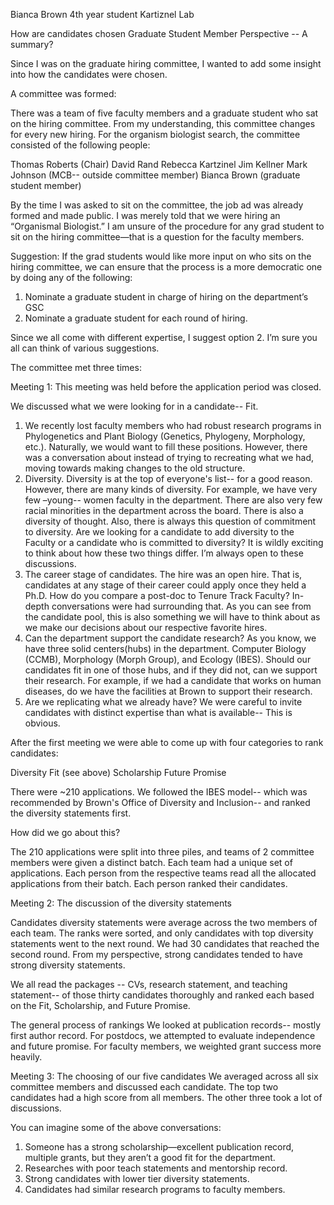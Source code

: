 Bianca Brown 
4th year student Kartiznel Lab

How are candidates chosen Graduate Student Member Perspective -- A summary?

Since I was on the graduate hiring committee, I wanted to add some insight into how the candidates were chosen.

A committee was formed:

There was a team of five faculty members and a graduate student who sat on the hiring committee. From my understanding, this committee changes for every new hiring. For the organism biologist search, the committee consisted of the following people:

Thomas Roberts (Chair)
David Rand 
Rebecca Kartzinel 
Jim Kellner 
Mark Johnson (MCB-- outside committee member)
Bianca Brown (graduate student member)


By the time I was asked to sit on the committee, the job ad was already formed and made public. I was merely told that we were hiring an “Organismal Biologist.” I am unsure of the procedure for any grad student to sit on the hiring committee—that is a question for the faculty members. 


Suggestion:
If the grad students would like more input on who sits on the hiring committee, we can ensure that the process is a more democratic one by doing any of the following:

1. Nominate a graduate student in charge of hiring on the department’s GSC 
2. Nominate a graduate student for each round of hiring. 

Since we all come with different expertise, I suggest option 2. 
I’m sure you all can think of various suggestions. 

The committee met three times:

Meeting 1: This meeting was held before the application period was closed.

We discussed what we were looking for in a candidate-- Fit. 
 
1.    We recently lost faculty members who had robust research programs in Phylogenetics and Plant Biology (Genetics, Phylogeny, Morphology, etc.). Naturally, we would want to fill these positions. However, there was a conversation about instead of trying to recreating what we had, moving towards making changes to the old structure.  
2.    Diversity. Diversity is at the top of everyone's list-- for a good reason. However, there are many kinds of diversity. For example, we have very few –young-- women faculty in the department. There are also very few racial minorities in the department across the board. There is also a diversity of thought. Also, there is always this question of commitment to diversity. Are we looking for a candidate to add diversity to the Faculty or a candidate who is committed to diversity? It is wildly exciting to think about how these two things differ. I’m always open to these discussions.
3.    The career stage of candidates. The hire was an open hire. That is, candidates at any stage of their career could apply once they held a Ph.D. How do you compare a post-doc to Tenure Track Faculty? In-depth conversations were had surrounding that. As you can see from the candidate pool, this is also something we will have to think about as we make our decisions about our respective favorite hires. 
4.    Can the department support the candidate research? As you know, we have three solid centers(hubs) in the department. Computer Biology (CCMB), Morphology (Morph Group), and Ecology (IBES). Should our candidates fit in one of those hubs, and if they did not, can we support their research. For example, if we had a candidate that works on human diseases, do we have the facilities at Brown to support their research. 
5.    Are we replicating what we already have? We were careful to invite candidates with distinct expertise than what is available-- This is obvious. 

After the first meeting we were able to come up with four categories to rank candidates:

Diversity 
Fit (see above)
Scholarship
Future Promise

There were ~210 applications. We followed the IBES model-- which was recommended by Brown's Office of Diversity and Inclusion-- and ranked the diversity statements first. 

How did we go about this? 

The 210 applications were split into three piles, and teams of 2 committee members were given a distinct batch. Each team had a unique set of applications. Each person from the respective teams read all the allocated applications from their batch. Each person ranked their candidates.

Meeting 2: The discussion of the diversity statements

Candidates diversity statements were average across the two members of each team. The ranks were sorted, and only candidates with top diversity statements went to the next round. We had 30 candidates that reached the second round. From my perspective, strong candidates tended to have strong diversity statements.

We all read the packages -- CVs, research statement, and teaching statement-- of those thirty candidates thoroughly and ranked each based on the Fit, Scholarship, and Future Promise. 

The general process of rankings 
We looked at publication records-- mostly first author record. For postdocs, we attempted to evaluate independence and future promise. For faculty members, we weighted grant success more heavily. 

Meeting  3: The choosing of our five candidates
We averaged across all six committee members and discussed each candidate. The top two candidates had a high score from all members. The other three took a lot of discussions. 

You can imagine some of the above conversations: 

1.    Someone has a strong scholarship—excellent publication record, multiple grants, but they aren’t a good fit for the department. 
2.    Researches with poor teach statements and mentorship record. 
3.    Strong candidates with lower tier diversity statements. 
4.    Candidates had similar research programs to faculty members.

